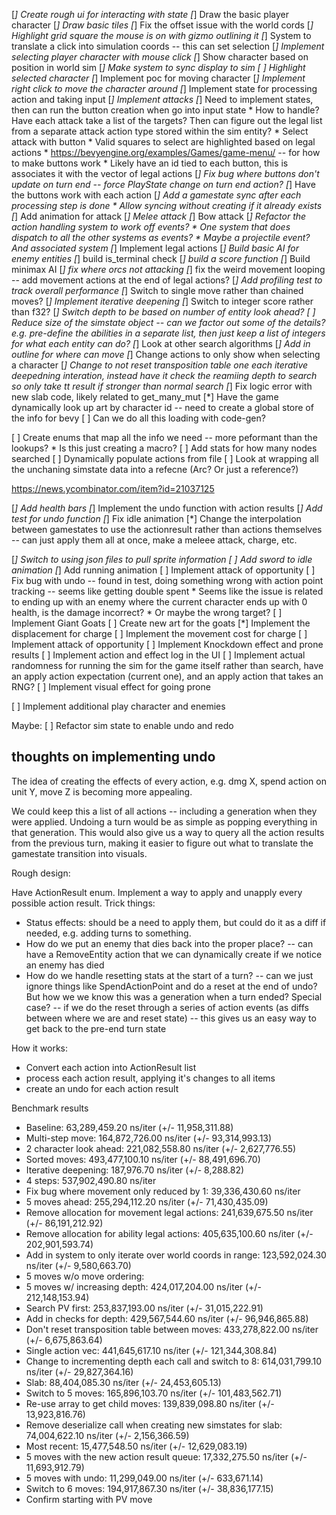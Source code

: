 [*] Create rough ui for interacting with state
[*] Draw the basic player character
[*] Draw basic tiles
[*] Fix the offset issue with the world cords
[*] Highlight grid square the mouse is on with gizmo outlining it
[*] System to translate a click into simulation coords -- this can set selection
[*] Implement selecting player character with mouse click
[*] Show character based on position in world sim
    [*] Make system to sync display to sim
[ ] Highlight selected character
[*] Implement poc for moving character
[*] Implement right click to move the character around
[*] Implement state for processing action and taking input
[*] Implement attacks
    [*] Need to implement states, then can run the button creation when go into input state
    * How to handle? Have each attack take a list of the targets? Then can figure out the legal list from a separate attack action type stored within the sim entity?
    * Select attack with button
    * Valid squares to select are highlighted based on legal actions
    * https://bevyengine.org/examples/Games/game-menu/ -- for how to make buttons work
    * Likely have an id tied to each button, this is associates it with the vector of legal actions
    [*] Fix bug where buttons don't update on turn end -- force PlayState change on turn end action?
    [*] Have the buttons work with each action
[*] Add a gamestate sync after each processing step is done
    * Allow syncing without creating if it already exists
[*] Add animation for attack
    [*] Melee attack
    [*] Bow attack
[*] Refactor the action handling system to work off events?
    * One system that does dispatch to all the other systems as events?
    * Maybe a projectile event? And associated system
[*] Implement legal actions
[*] Build basic AI for enemy entities
    [*] build is_terminal check
    [*] build a score function
[*] Build minimax AI
    [*] fix where orcs not attacking
    [*] fix the weird movement looping -- add movement actions at the end of legal actions?
    [*] Add profiling test to track overall performance
    [*] Switch to single move rather than chained moves?
    [*] Implement iterative deepening
    [*] Switch to integer score rather than f32?
    [*] Switch depth to be based on number of entity look ahead?
    [ ] Reduce size of the simstate object -- can we factor out some of the details? e.g. pre-define the abilities in a separate list, then just keep a list of integers for what each entity can do?
    [*] Look at other search algorithms
[*] Add in outline for where can move
[*] Change actions to only show when selecting a character
[*] Change to not reset transposition table one each iterative deepedning interation, instead have it check the reamiing depth to search so only take tt result if stronger than normal search
[*] Fix logic error with new slab code, likely related to get_many_mut
[*] Have the game dynamically look up art by character id -- need to create a global store of the info for bevy
[ ] Can we do all this loading with code-gen?

[ ] Create enums that map all the info we need -- more peformant than the lookups?
    * Is this just creating a macro?
[ ] Add stats for how many nodes searched
[ ] Dynamically populate actions from file
[ ] Look at wrapping all the unchaning simstate data into a refecne (Arc? Or just a reference?)


https://news.ycombinator.com/item?id=21037125


[*] Add health bars
[*] Implement the undo function with action results
[*] Add test for undo function
[*] Fix idle animation
[*] Change the interpolation between gamestates to use the actionresult rather than actions themselves -- can just apply them all at once, make a meleee attack, charge, etc.

[*] Switch to using json files to pull sprite information
    [ ] Add sword to idle animation
    [*] Add running animation
[ ] Implement attack of opportunity
    [ ] Fix bug with undo -- found in test, doing something wrong with action point tracking -- seems like getting double spent
    * Seems like the issue is related to ending up with an enemy where the current character ends up with 0 health, is the damage incorrect?
    * Or maybe the wrong target?
[ ] Implement Giant Goats
    [ ] Create new art for the goats
    [*] Implement the displacement for charge
    [ ] Implement the movement cost for charge
    [ ] Implement attack of opportunity
    [ ] Implement Knockdown effect and prone results
    [ ] Implement action and effect log in the UI
    [ ] Implement actual randomness for running the sim for the game itself rather than search, have an apply action expectation (current one), and an apply action that takes an RNG?
    [ ] Implement visual effect for going prone

[ ] Implement additional play character and enemies


Maybe:
[ ] Refactor sim state to enable undo and redo


## thoughts on implementing undo
The idea of creating the effects of every action, e.g. dmg X, spend action on unit Y, move Z is becoming more appealing.

We could keep this a list of all actions -- including a generation when they were applied. Undoing a turn would be as simple as popping everything in that generation. This would also give us a way to query all the action results from the previous turn, making it easier to figure out what to translate the gamestate transition into visuals.

Rough design:

Have ActionResult enum. Implement a way to apply and unapply every possible action result. Trick things:
* Status effects: should be a need to apply them, but could do it as a diff if needed, e.g. adding turns to something.
* How do we put an enemy that dies back into the proper place? -- can have a RemoveEntity action that we can dynamically create if we notice an enemy has died
* How do we handle resetting stats at the start of a turn? -- can we just ignore things like SpendActionPoint and do a reset at the end of undo? But how we we know this was a generation when a turn ended? Special case? -- if we do the reset through a series of action events (as diffs between where we are and reset state) -- this gives us an easy way to get back to the pre-end turn state

How it works:
* Convert each action into ActionResult list
* process each action result, applying it's changes to all items
* create an undo for each action result


Benchmark results
* Baseline: 63,289,459.20 ns/iter (+/- 11,958,311.88)
* Multi-step move: 164,872,726.00 ns/iter (+/- 93,314,993.13)
* 2 character look ahead: 221,082,558.80 ns/iter (+/- 2,627,776.55) 
* Sorted moves: 493,477,100.10 ns/iter (+/- 88,491,696.70)
* Iterative deepening: 187,976.70 ns/iter (+/- 8,288.82)
* 4 steps: 537,902,490.80 ns/iter
* Fix bug where movement only reduced by 1: 39,336,430.60 ns/iter
* 5 moves ahead: 255,294,112.20 ns/iter (+/- 71,430,435.09)
* Remove allocation for movement legal actions: 241,639,675.50 ns/iter (+/- 86,191,212.92)
* Remove allocation for ability legal actions: 405,635,100.60 ns/iter (+/- 202,901,593.74)  
* Add in system to only iterate over world coords in range: 123,592,024.30 ns/iter (+/- 9,580,663.70)
* 5 moves w/o move ordering: 
* 5 moves w/ increasing depth: 424,017,204.00 ns/iter (+/- 212,148,153.94)
* Search PV first: 253,837,193.00 ns/iter (+/- 31,015,222.91)
* Add in checks for depth: 429,567,544.60 ns/iter (+/- 96,946,865.88)
* Don't reset transposition table between moves: 433,278,822.00 ns/iter (+/- 6,675,863.64)
* Single action vec: 441,645,617.10 ns/iter (+/- 121,344,308.84)
* Change to incrementing depth each call and switch to 8: 614,031,799.10 ns/iter (+/- 29,827,364.16)
* Slab: 88,404,085.30 ns/iter (+/- 24,453,605.13) 
* Switch to 5 moves: 165,896,103.70 ns/iter (+/- 101,483,562.71)
* Re-use array to get child moves: 139,839,098.80 ns/iter (+/- 13,923,816.76) 
* Remove deserialize call when creating new simstates for slab: 74,004,622.10 ns/iter (+/- 2,156,366.59)
* Most recent: 15,477,548.50 ns/iter (+/- 12,629,083.19)
* 5 moves with the new action result queue: 17,332,275.50 ns/iter (+/- 11,693,912.79)
* 5 moves with undo:  11,299,049.00 ns/iter (+/- 633,671.14)
* Switch to 6 moves:  194,917,867.30 ns/iter (+/- 38,836,177.15)
* Confirm starting with PV move